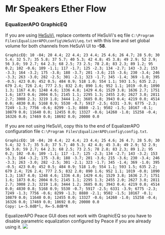 # Mr Speakers Ether Flow
### EqualizerAPO GraphicEQ
If you are using [HeSuVi](https://sourceforge.net/projects/hesuvi/), replace contents of HeSuVi's eq file `C:\Program Files\EqualizerAPO\config\HeSuVi\eq.txt` with this line and set global volume for both channels from HeSuVi UI to **-58**.
```
GraphicEQ: 10 -84; 20 4.4; 22 4.4; 23 4.4; 25 4.6; 26 4.7; 28 5.0; 30 5.4; 32 5.7; 35 5.8; 37 5.7; 40 5.3; 42 4.8; 45 3.8; 49 2.9; 52 2.9; 56 3.0; 59 2.7; 64 2.3; 68 2.5; 73 2.5; 78 2.8; 83 2.3; 89 1.2; 95 0.2; 102 -0.6; 109 -1.1; 117 -1.7; 125 -2.3; 134 -2.7; 143 -3.2; 153 -3.3; 164 -3.2; 175 -3.8; 188 -3.7; 201 -3.6; 215 -3.6; 230 -3.4; 246 -3.3; 263 -3.0; 282 -2.5; 301 -2.1; 323 -1.7; 345 -1.4; 369 -1.0; 395 -0.5; 423 0.0; 452 0.5; 484 0.9; 518 1.0; 554 1.1; 593 1.5; 635 2.2; 679 2.4; 726 2.4; 777 2.5; 832 2.0; 890 1.6; 952 1.1; 1019 -0.0; 1090 1.3; 1167 4.0; 1248 4.6; 1336 4.8; 1429 4.6; 1529 3.8; 1636 2.7; 1751 1.6; 1873 0.6; 2004 0.5; 2145 1.1; 2295 1.3; 2455 2.0; 2627 3.0; 2811 2.7; 3008 2.3; 3219 1.8; 3444 1.2; 3685 0.8; 3943 0.4; 4219 0.0; 4514 0.0; 4830 0.8; 5168 0.9; 5530 -0.7; 5917 -2.5; 6331 -3.9; 6775 -2.3; 7249 -1.3; 7756 -0.6; 8299 -1.3; 8880 -2.1; 9502 -1.5; 10167 -0.1; 10879 0.0; 11640 0.0; 12455 0.0; 13327 -0.6; 14260 -1.0; 15258 -0.4; 16326 0.0; 17469 0.0; 18692 0.0; 20000 0.0
```
If you are not using HeSuVi, copy this to the end of EqualizerAPO configuration file `C:\Program Files\EqualizerAPO\config\config.txt`.
```
GraphicEQ: 10 -84; 20 4.4; 22 4.4; 23 4.4; 25 4.6; 26 4.7; 28 5.0; 30 5.4; 32 5.7; 35 5.8; 37 5.7; 40 5.3; 42 4.8; 45 3.8; 49 2.9; 52 2.9; 56 3.0; 59 2.7; 64 2.3; 68 2.5; 73 2.5; 78 2.8; 83 2.3; 89 1.2; 95 0.2; 102 -0.6; 109 -1.1; 117 -1.7; 125 -2.3; 134 -2.7; 143 -3.2; 153 -3.3; 164 -3.2; 175 -3.8; 188 -3.7; 201 -3.6; 215 -3.6; 230 -3.4; 246 -3.3; 263 -3.0; 282 -2.5; 301 -2.1; 323 -1.7; 345 -1.4; 369 -1.0; 395 -0.5; 423 0.0; 452 0.5; 484 0.9; 518 1.0; 554 1.1; 593 1.5; 635 2.2; 679 2.4; 726 2.4; 777 2.5; 832 2.0; 890 1.6; 952 1.1; 1019 -0.0; 1090 1.3; 1167 4.0; 1248 4.6; 1336 4.8; 1429 4.6; 1529 3.8; 1636 2.7; 1751 1.6; 1873 0.6; 2004 0.5; 2145 1.1; 2295 1.3; 2455 2.0; 2627 3.0; 2811 2.7; 3008 2.3; 3219 1.8; 3444 1.2; 3685 0.8; 3943 0.4; 4219 0.0; 4514 0.0; 4830 0.8; 5168 0.9; 5530 -0.7; 5917 -2.5; 6331 -3.9; 6775 -2.3; 7249 -1.3; 7756 -0.6; 8299 -1.3; 8880 -2.1; 9502 -1.5; 10167 -0.1; 10879 0.0; 11640 0.0; 12455 0.0; 13327 -0.6; 14260 -1.0; 15258 -0.4; 16326 0.0; 17469 0.0; 18692 0.0; 20000 0.0
Copy: L=-5.8dB*l, R=-5.8dB*R
```
EqualizerAPO Peace GUI does not work with GraphicEQ so you have to disable parametric equalization configured by Peace if you are already using it.
![](https://raw.githubusercontent.com/jaakkopasanen/AutoEq/master/results/Sonoma%20Model%20One/innerfidelity/onear/Mr%20Speakers%20Ether%20Flow/Mr%20Speakers%20Ether%20Flow.png)
